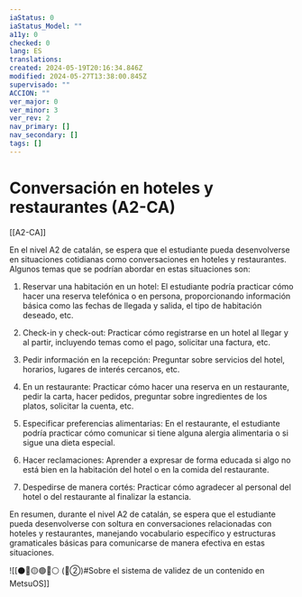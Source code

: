 ```yaml
---
iaStatus: 0
iaStatus_Model: ""
a11y: 0
checked: 0
lang: ES
translations: 
created: 2024-05-19T20:16:34.846Z
modified: 2024-05-27T13:38:00.845Z
supervisado: ""
ACCION: ""
ver_major: 0
ver_minor: 3
ver_rev: 2
nav_primary: []
nav_secondary: []
tags: []
---
```

# Conversación en hoteles y restaurantes (A2-CA)

[[A2-CA]]

En el nivel A2 de catalán, se espera que el estudiante pueda desenvolverse en situaciones cotidianas como conversaciones en hoteles y restaurantes. Algunos temas que se podrían abordar en estas situaciones son:

1. Reservar una habitación en un hotel: El estudiante podría practicar cómo hacer una reserva telefónica o en persona, proporcionando información básica como las fechas de llegada y salida, el tipo de habitación deseado, etc.

2. Check-in y check-out: Practicar cómo registrarse en un hotel al llegar y al partir, incluyendo temas como el pago, solicitar una factura, etc.

3. Pedir información en la recepción: Preguntar sobre servicios del hotel, horarios, lugares de interés cercanos, etc.

4. En un restaurante: Practicar cómo hacer una reserva en un restaurante, pedir la carta, hacer pedidos, preguntar sobre ingredientes de los platos, solicitar la cuenta, etc.

5. Especificar preferencias alimentarias: En el restaurante, el estudiante podría practicar cómo comunicar si tiene alguna alergia alimentaria o si sigue una dieta especial.

6. Hacer reclamaciones: Aprender a expresar de forma educada si algo no está bien en la habitación del hotel o en la comida del restaurante.

7. Despedirse de manera cortés: Practicar cómo agradecer al personal del hotel o del restaurante al finalizar la estancia.

En resumen, durante el nivel A2 de catalán, se espera que el estudiante pueda desenvolverse con soltura en conversaciones relacionadas con hoteles y restaurantes, manejando vocabulario específico y estructuras gramaticales básicas para comunicarse de manera efectiva en estas situaciones.

![[⚫🔴🟡🟢🔵⚪ (🔴②)#Sobre el sistema de validez de un contenido en MetsuOS]]
